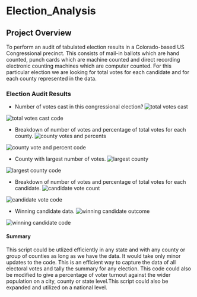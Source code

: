 # Election_Analysis

## Project Overview
To perform an audit of tabulated election results in a Colorado-based US Congressional precinct. This consists of mail-in ballots which are hand counted, punch cards which are machine counted and direct recording electronic counting machines which are computer counted. For this particular election we are looking for total votes for each candidate and for each county represented in the data.

### Election Audit Results
* Number of votes cast in this congressional election?
![total votes cast](https://user-images.githubusercontent.com/96350410/149620397-b93b13cf-4d1e-4b6b-9b5e-65f34f852f5b.png)

![total votes cast code](https://user-images.githubusercontent.com/96350410/149620411-d8690c3d-d9be-4628-80b3-e3f8a48e641a.png)

* Breakdown of number of votes and percentage of total votes for each county.
![county votes and percents](https://user-images.githubusercontent.com/96350410/149620432-3efbef8c-a018-434c-84c0-3f227c415469.png)

![county vote and percent code](https://user-images.githubusercontent.com/96350410/149620466-c180d0ce-878e-4a46-ad5e-9573343e9471.png)

* County with largest number of votes.
![largest county](https://user-images.githubusercontent.com/96350410/149620483-5ccbaafc-7ae1-49d5-abde-bed4e48a21ef.png)

![largest county code](https://user-images.githubusercontent.com/96350410/149620487-cbe7bad6-54bd-4679-8fad-aea7ea5ecbfe.png)

* Breakdown of number of votes and percentage of total votes for each candidate.
![candidate vote count](https://user-images.githubusercontent.com/96350410/149620503-50eb6056-4fe8-4bac-822a-f57c08e87c49.png)

![candidate vote code](https://user-images.githubusercontent.com/96350410/149620507-750f1fad-8706-470d-b655-c5dfd0f926ee.png)

* Winning candidate data.
![winning candidate outcome](https://user-images.githubusercontent.com/96350410/149620513-fac55e93-5683-4220-b729-0ce211d99763.png)

![winning candidate code](https://user-images.githubusercontent.com/96350410/149620517-07e208f4-9b62-4dc4-9b22-b7b5a1e43e5c.png)

#### Summary

This script could be utlized efficiently in any state and with any county  or group of counties as long as we have the data. It would take only minor updates to the code. This is an efficient way to capture the data of all electoral votes and tally the summary for any election. This code could also be modified to give a percentage of voter turnout against the wider population on a city, county or state level.This script could also be expanded and utilized on a national level. 
